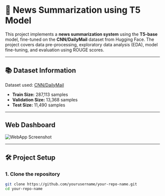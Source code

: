 # 📰 News Summarization using T5 Model

This project implements a **news summarization system** using the **T5-base** model, fine-tuned on the **CNN/DailyMail** dataset from Hugging Face. The project covers data pre-processing, exploratory data analysis (EDA), model fine-tuning, and evaluation using ROUGE scores.

---

## 📚 Dataset Information

Dataset used: [CNN/DailyMail](https://huggingface.co/datasets/abisee/cnn_dailymail)

- **Train Size:** 287,113 samples  
- **Validation Size:** 13,368 samples  
- **Test Size:** 11,490 samples  

---

## Web Dashboard

![WebApp Screenshot](https://i.ibb.co/mV8nLnW2/webpage.jpg)

---

## 🛠️ Project Setup

### 1. Clone the repository
```bash
git clone https://github.com/yourusername/your-repo-name.git
cd your-repo-name
